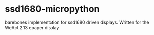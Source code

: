 # ssd1680-micropython
barebones implementation for ssd1680 driven displays. Written for the WeAct 2.13 epaper display 
